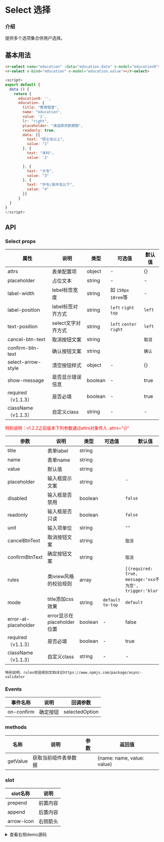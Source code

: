 # Select 选择

<div class="r-doc-card">

### 介绍
提供多个选项集合供用户选择。
</div>



## 基本用法

<div class="r-doc-card">

```html
<r-select name="education" :data="education.data" v-model="education0"></r-select>
<r-select v-bind="education" v-model="education.value"></r-select>
```

```js
<script>
export default {
  data () {
    return {
      education0: '',
      education: {
        title: "教育程度",
        name: "education",
        value: '2',
        lr: "right",
        placeholder: "请选择贷款期限",
        readonly: true,
        data: [{
          text: "硕士及以上",
          value: "1"
        }, {
          text: "本科",
          value: '2'

        }, {
          text: "大专",
          value: "3"
        }, {
          text: "中专/高中及以下",
          value: "4"
        }]
      }
  }
}
</script>
```
</div>



## API

<div class="r-doc-card">

### Select props
| 属性      | 说明    | 类型      |  可选值      |默认值       |
|---------- |-------- |---------- |-------------  |-------------  |
| attrs | 表单配置项 | object | - | {}|
| placeholder | 占位文本 | string | - | - |
| label-width | lebel标签宽度 | string | 如 `150px` `10rem`等 |-|
| label-position | label标签对齐方式 | string | `left` `right` `top`  | `left` |
| text-position | select文字对齐方式 | string | `left` `center` `right`  | `left` |
| cancel-btn-text | 取消按钮文案 | string |   | `取消` |
| confirm-btn-text | 确认按钮文案 | string |   | `确认` |
| select-arrow-style | 清空按钮样式 | object | - | {} |
| show-message | 是否显示错误信息 | boolean | - | true |
| required（v1.1.3） | 是否必填 | boolean | - | true |
| className（v1.1.3） | 自定义class | string | - | - |


<font color='red'>特别说明：v1.2.2之前版本下列参数通过attrs对象传入 :attrs="{}"</font>

| 参数      | 说明    | 类型      | 可选值       | 默认值   |
|---------- |-------- |---------- |-------------  |-------- |
| title | 表单label | string |  |  |
| name  | 表单name    | string   |  |  |
| value | 默认值 | string | | |
| placeholder  | 输入框提示文案    | string   | | `` |
| disabled  | 输入框是否禁用   | boolean   |  | `false` |
| readonly  | 输入框是否只读    | boolean   |  | `false` |
| unit  | 输入项单位    | string   |  | `""` |
| cancelBtnText  | 取消按钮文案    | string   |  | `取消` |
| confirmBtnText  | 确定按钮文案    | string   |  | `取消` |
| rules  | 类iview风格的校验规则    | array   |  | `[{required: true, message:'xxx不能为空', trigger:'blur'}]` |
| mode  | title添加css效果    | string   | `default` `to-top`  | `default` |
| error-at-placeholder  | error显示在placeholder位置   | boolean | - | false |
| required（v1.1.3）  | 是否必填   | boolean | - | true |
| className（v1.1.3）  | 自定义class   | string | - | - |

	特别说明，rules校验规则文档详见https://www.npmjs.com/package/async-validator
</div>



<div class="r-doc-card">

### Events

| 事件名称      | 说明    | 回调参数      |
|---------- |-------- |---------- |
| on-confirm | 确定按钮 | selectedOption |
</div>



<div class="r-doc-card">

### methods
| 名称      | 说明    | 参数      | 返回值 |
|---------- |-------- |---------- |---------- |
| getValue | 获取当前组件表单数据 | | {name: name, value: value} |
</div>



<div class="r-doc-card">

### slot
| slot名称      | 说明    |
|---------- |-------- |
| prepend  | 前置内容 |
| append  | 后置内容 |
| arrow-icon  | 右侧箭头 |
</div>



<details>
  <summary>查看右侧demo源码</summary>
  <div class="r-doc-card">
  {{demo}}
  </div>
</details>


